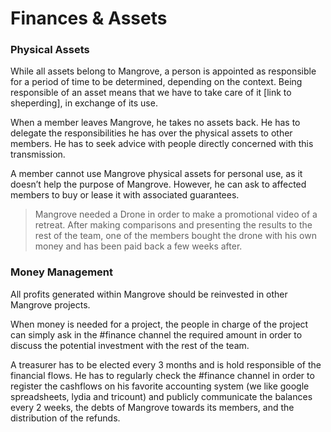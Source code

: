 # Finances & Assets



### Physical Assets

While all assets belong to Mangrove, a person is appointed as responsible for a period of time to be determined, depending on the context. Being responsible of an asset means that we have to take care of it [link to sheperding], in exchange of its use. 

When a member leaves Mangrove, he takes no assets back. He has to delegate the responsibilities he has over the physical assets to other members. He has to seek advice with people directly concerned with this transmission. 

A member cannot use Mangrove physical assets for personal use, as it doesn’t help the purpose of Mangrove. However, he can ask to affected members to buy or lease it with associated guarantees.

> Mangrove needed a Drone in order to make a promotional video of a retreat. After making comparisons and presenting the results to the rest of the team, one of the members bought the drone with his own money and has been paid back a few weeks after. 

### Money Management
All profits generated within Mangrove should be reinvested in other Mangrove projects.

When money is needed for a project, the people in charge of the project can simply ask in the #finance channel the required amount in order to discuss the potential investment with the rest of the team.

A treasurer has to be elected every 3 months and is hold responsible of the financial flows. He has to regularly check the #finance channel in order to register the cashflows on his favorite accounting system (we like google spreadsheets, lydia and tricount) and publicly communicate the balances every 2 weeks, the debts of Mangrove towards its members, and the distribution of the refunds. 